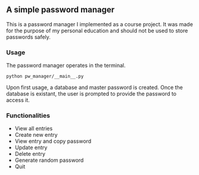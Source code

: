 ## A simple password manager

This is a password manager I implemented as a course project. 
It was made for the purpose of my personal education and should not be used to store passwords safely.

### Usage

The password manager operates in the terminal. 

```
python pw_manager/__main__.py
```
Upon first usage, a database and master password is created. Once the database is existant, the user is prompted to provide the password to access it. 

### Functionalities 
- View all entries 
- Create new entry 
- View entry and copy password
- Update entry 
- Delete entry 
- Generate random password 
- Quit





